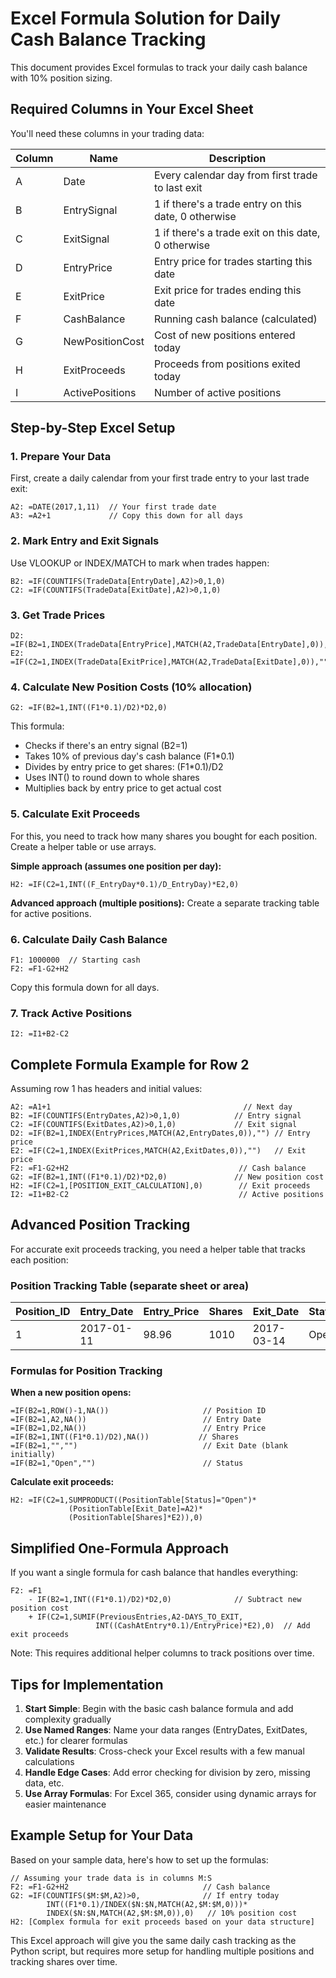 # Excel Formula Solution for Daily Cash Balance Tracking

This document provides Excel formulas to track your daily cash balance with 10% position sizing.

## Required Columns in Your Excel Sheet

You'll need these columns in your trading data:

| Column | Name | Description |
|--------|------|-------------|
| A | Date | Every calendar day from first trade to last exit |
| B | EntrySignal | 1 if there's a trade entry on this date, 0 otherwise |
| C | ExitSignal | 1 if there's a trade exit on this date, 0 otherwise |
| D | EntryPrice | Entry price for trades starting this date |
| E | ExitPrice | Exit price for trades ending this date |
| F | CashBalance | Running cash balance (calculated) |
| G | NewPositionCost | Cost of new positions entered today |
| H | ExitProceeds | Proceeds from positions exited today |
| I | ActivePositions | Number of active positions |

## Step-by-Step Excel Setup

### 1. Prepare Your Data

First, create a daily calendar from your first trade entry to your last trade exit:

```excel
A2: =DATE(2017,1,11)  // Your first trade date
A3: =A2+1             // Copy this down for all days
```

### 2. Mark Entry and Exit Signals

Use VLOOKUP or INDEX/MATCH to mark when trades happen:

```excel
B2: =IF(COUNTIFS(TradeData[EntryDate],A2)>0,1,0)
C2: =IF(COUNTIFS(TradeData[ExitDate],A2)>0,1,0)
```

### 3. Get Trade Prices

```excel
D2: =IF(B2=1,INDEX(TradeData[EntryPrice],MATCH(A2,TradeData[EntryDate],0)),"")
E2: =IF(C2=1,INDEX(TradeData[ExitPrice],MATCH(A2,TradeData[ExitDate],0)),"")
```

### 4. Calculate New Position Costs (10% allocation)

```excel
G2: =IF(B2=1,INT((F1*0.1)/D2)*D2,0)
```

This formula:
- Checks if there's an entry signal (B2=1)
- Takes 10% of previous day's cash balance (F1*0.1)
- Divides by entry price to get shares: (F1*0.1)/D2
- Uses INT() to round down to whole shares
- Multiplies back by entry price to get actual cost

### 5. Calculate Exit Proceeds

For this, you need to track how many shares you bought for each position. Create a helper table or use arrays.

**Simple approach (assumes one position per day):**
```excel
H2: =IF(C2=1,INT((F_EntryDay*0.1)/D_EntryDay)*E2,0)
```

**Advanced approach (multiple positions):**
Create a separate tracking table for active positions.

### 6. Calculate Daily Cash Balance

```excel
F1: 1000000  // Starting cash
F2: =F1-G2+H2
```

Copy this formula down for all days.

### 7. Track Active Positions

```excel
I2: =I1+B2-C2
```

## Complete Formula Example for Row 2

Assuming row 1 has headers and initial values:

```excel
A2: =A1+1                                           // Next day
B2: =IF(COUNTIFS(EntryDates,A2)>0,1,0)            // Entry signal
C2: =IF(COUNTIFS(ExitDates,A2)>0,1,0)             // Exit signal  
D2: =IF(B2=1,INDEX(EntryPrices,MATCH(A2,EntryDates,0)),"") // Entry price
E2: =IF(C2=1,INDEX(ExitPrices,MATCH(A2,ExitDates,0)),"")   // Exit price
F2: =F1-G2+H2                                      // Cash balance
G2: =IF(B2=1,INT((F1*0.1)/D2)*D2,0)               // New position cost
H2: =IF(C2=1,[POSITION_EXIT_CALCULATION],0)        // Exit proceeds
I2: =I1+B2-C2                                      // Active positions
```

## Advanced Position Tracking

For accurate exit proceeds tracking, you need a helper table that tracks each position:

### Position Tracking Table (separate sheet or area)

| Position_ID | Entry_Date | Entry_Price | Shares | Exit_Date | Status |
|-------------|------------|-------------|--------|-----------|--------- |
| 1 | 2017-01-11 | 98.96 | 1010 | 2017-03-14 | Open |

### Formulas for Position Tracking

**When a new position opens:**
```excel
=IF(B2=1,ROW()-1,NA())                     // Position ID
=IF(B2=1,A2,NA())                          // Entry Date  
=IF(B2=1,D2,NA())                          // Entry Price
=IF(B2=1,INT((F1*0.1)/D2),NA())           // Shares
=IF(B2=1,"","")                            // Exit Date (blank initially)
=IF(B2=1,"Open","")                        // Status
```

**Calculate exit proceeds:**
```excel
H2: =IF(C2=1,SUMPRODUCT((PositionTable[Status]="Open")*
             (PositionTable[Exit_Date]=A2)*
             (PositionTable[Shares]*E2)),0)
```

## Simplified One-Formula Approach

If you want a single formula for cash balance that handles everything:

```excel
F2: =F1 
    - IF(B2=1,INT((F1*0.1)/D2)*D2,0)              // Subtract new position cost
    + IF(C2=1,SUMIF(PreviousEntries,A2-DAYS_TO_EXIT,
                   INT((CashAtEntry*0.1)/EntryPrice)*E2),0)  // Add exit proceeds
```

Note: This requires additional helper columns to track positions over time.

## Tips for Implementation

1. **Start Simple**: Begin with the basic cash balance formula and add complexity gradually
2. **Use Named Ranges**: Name your data ranges (EntryDates, ExitDates, etc.) for clearer formulas  
3. **Validate Results**: Cross-check your Excel results with a few manual calculations
4. **Handle Edge Cases**: Add error checking for division by zero, missing data, etc.
5. **Use Array Formulas**: For Excel 365, consider using dynamic arrays for easier maintenance

## Example Setup for Your Data

Based on your sample data, here's how to set up the formulas:

```excel
// Assuming your trade data is in columns M:S
F2: =F1-G2+H2                              // Cash balance
G2: =IF(COUNTIFS($M:$M,A2)>0,              // If entry today
        INT((F1*0.1)/INDEX($N:$N,MATCH(A2,$M:$M,0)))*
        INDEX($N:$N,MATCH(A2,$M:$M,0)),0)   // 10% position cost
H2: [Complex formula for exit proceeds based on your data structure]
```

This Excel approach will give you the same daily cash tracking as the Python script, but requires more setup for handling multiple positions and tracking shares over time.
